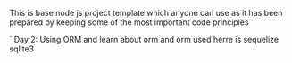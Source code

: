 This is base node js project template which anyone can use as it has been prepared by keeping some of the most important code principles

`
Day 2: Using ORM and learn about orm and orm used herre is sequelize sqlite3